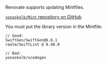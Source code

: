 Renovate supports updating Mintfiles.

[`yonaskolb/Mint` repository on GitHub](https://github.com/yonaskolb/Mint)

You must put the library version in the Mintfile:

```
// Good:
SwiftGen/SwiftGen@6.6.1
realm/SwiftLint @ 0.48.0

// Bad:
yonaskolb/xcodegen
```
